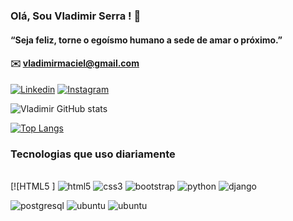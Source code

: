 ###  Olá, Sou Vladimir Serra ! 👋
#### “Seja feliz, torne o egoísmo humano a sede de amar o próximo.”
#### ✉️ vladimirmaciel@gmail.com

[![Linkedin ](https://img.shields.io/badge/LinkedIn-0077B5?style=for-the-badge&logo=linkedin&logoColor=white
)](https://www.linkedin.com/in/vladimirmserra/)
[![Instagram ](https://img.shields.io/badge/Instagram-E4405F?style=for-the-badge&logo=instagram&logoColor=white)](https://www.instagram.com/vladimirmserra/)

![Vladimir GitHub stats](https://github-readme-stats.vercel.app/api?username=vladimirmaciel&show_icons=true&theme=onedark)

[![Top Langs](https://github-readme-stats.vercel.app/api/top-langs/?username=vladimirmaciel&layout=compact&theme=onedark)](https://github.com/vladimirmaciel/github-readme-stats)

### Tecnologias que uso diariamente
<div style="display:inline_block"><br>
   [![HTML5 ] <img src="https://img.shields.io/badge/HTML5-E34F26?style=for-the-badge&logo=html5&logoColor=white
" alt="html5" aling="center">
  <img src="https://img.shields.io/badge/CSS3-1572B6?style=for-the-badge&logo=css3&logoColor=white
" alt="css3" aling="center">
 <img src="https://img.shields.io/badge/Bootstrap-563D7C?style=for-the-badge&logo=bootstrap&logoColor=white
" alt="bootstrap" aling="center">
  <img src="https://img.shields.io/badge/Python-14354C?style=for-the-badge&logo=python&logoColor=white
" alt="python" aling="center">
  <img src="https://img.shields.io/badge/Django-092E20?style=for-the-badge&logo=django&logoColor=white
" alt="django" aling="center">

  <img src="https://img.shields.io/badge/PostgreSQL-316192?style=for-the-badge&logo=postgresql&logoColor=white
" alt="postgresql" aling="center">
<img src="https://img.shields.io/badge/Ubuntu-E95420?style=for-the-badge&logo=ubuntu&logoColor=white
" alt="ubuntu" aling="center">
<img src="	https://img.shields.io/badge/GitHub-100000?style=for-the-badge&logo=github&logoColor=white
" alt="ubuntu" aling="center">
</div><br/>


